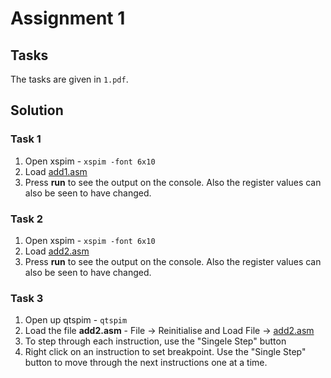 # Assignment 1

## Tasks

The tasks are given in `1.pdf`.

## Solution

### Task 1
1. Open xspim - `xspim -font 6x10`
2. Load [add1.asm](add1.asm)
3. Press **run** to see the output on the console. Also the register values can also be seen to have changed.

### Task 2
1. Open xspim - `xspim -font 6x10`
2. Load [add2.asm](add2.asm)
3. Press **run** to see the output on the console. Also the register values can also be seen to have changed.

### Task 3
1. Open up qtspim - `qtspim`
2. Load the file **add2.asm** - File → Reinitialise and Load File → [add2.asm](add2.asm)
3. To step through each instruction, use the "Singele Step" button
4. Right click on an instruction to set breakpoint. Use the "Single Step" button to move through the next instructions one at a time.